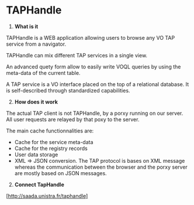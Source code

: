 # TAPHandle

1. **What is it**

TAPHandle is a WEB application allowing users to browse any VO TAP service from a navigator.

TAPHandle can mix different TAP services in a single view. 

An advanced quety form allow to easily write VOQL queries by using the meta-data of the current table.

A TAP service is a VO interface placed on the top of a relational database. It is self-described through standardized capabilities.


2. **How does it work**

The actual TAP client is not TAPHandle, by a porxy running on our server. All user requests are relayed by that poxy to the server.

The main cache functionnalities are:
  * Cache for the service meta-data
  * Cache for the registry records
  * User data storage
  * XML => JSON conversion. The TAP protocol is bases on XML message whereas the communication between the browser and the porxy server are mostly based on JSON messages.

2. **Connect TapHandle**

[http://saada.unistra.fr/taphandle]
